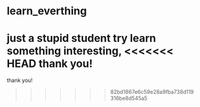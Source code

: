 # learn_everthing
 just a stupid student
 try learn something interesting,
<<<<<<< HEAD
 thank you!
=======
 thank you!
>>>>>>> 82bd1867e6c59e28a9fba738d119316be8d545a5

